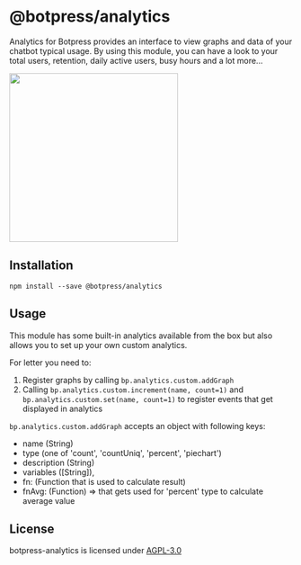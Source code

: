 # @botpress/analytics

Analytics for Botpress provides an interface to view graphs and data of your chatbot typical usage. By using this module, you can have a look to your total users, retention, daily active users, busy hours and a lot more...

<img src='./assets/preview.png' width='300px'>

## Installation

```
npm install --save @botpress/analytics
```

## Usage

This module has some built-in analytics available from the box but also allows you to set up your own custom analytics.

For letter you need to:

1. Register graphs by calling `bp.analytics.custom.addGraph`
2. Calling `bp.analytics.custom.increment(name, count=1)` and `bp.analytics.custom.set(name, count=1)` to register events that get displayed in analytics

`bp.analytics.custom.addGraph` accepts an object with following keys:

- name (String)
- type (one of 'count', 'countUniq', 'percent', 'piechart')
- description (String)
- variables ([String]),
- fn: (Function that is used to calculate result)
- fnAvg: (Function) => that gets used for 'percent' type to calculate average value

## License

botpress-analytics is licensed under [AGPL-3.0](/LICENSE)
